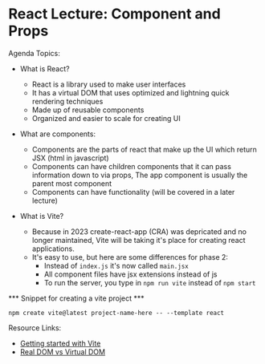 # React Lecture: Component and Props

Agenda Topics:
* What is React?
  * React is a library used to make user interfaces
  * It has a virtual DOM that uses optimized and lightning quick rendering techniques
  * Made up of reusable components
  * Organized and easier to scale for creating UI

* What are components:
  * Components are the parts of react that make up the UI which return JSX (html in javascript)
  * Components can have children components that it can pass information down to via props, The app component is usually the parent most component
  * Components can have functionality (will be covered in a later lecture)

* What is Vite?
  * Because in 2023 create-react-app (CRA) was depricated and no longer maintained, Vite will be taking it's place for creating react applications.
  * It's easy to use, but here are some differences for phase 2:
    - Instead of `index.js` it's now called `main.jsx`
    - All component files have jsx extensions instead of js
    - To run the server, you type in `npm run vite` instead of `npm start`

*** Snippet for creating a vite project ***

```
npm create vite@latest project-name-here -- --template react
```

Resource Links: 
* [Getting started with Vite](https://vitejs.dev/guide/)
* [Real DOM vs Virtual DOM](https://medium.com/@itsanuragjoshi/mastering-react-understanding-real-dom-vs-virtual-dom-and-the-dom-update-process-78a233454ff8#:~:text=Real%20DOM%20vs%20Virtual%20DOM%3A%20A%20Side%2Dby%2DSide%20Comparison&text=Real%2FActual%2FBrowser%20DOM%3A,web%20page's%20structure%20in%20memory.)